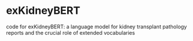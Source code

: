 # exKidneyBERT
code for exKidneyBERT: a language model for kidney transplant pathology reports and the crucial role of extended vocabularies
